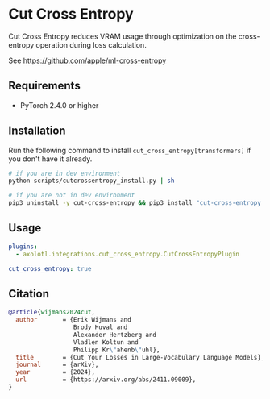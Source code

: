 # Cut Cross Entropy

Cut Cross Entropy reduces VRAM usage through optimization on the cross-entropy operation during loss calculation.

See https://github.com/apple/ml-cross-entropy

## Requirements

- PyTorch 2.4.0 or higher

## Installation

Run the following command to install `cut_cross_entropy[transformers]` if you don't have it already.

```bash
# if you are in dev environment
python scripts/cutcrossentropy_install.py | sh

# if you are not in dev environment
pip3 uninstall -y cut-cross-entropy && pip3 install "cut-cross-entropy @ git+https://github.com/apple/ml-cross-entropy.git@9c297c905f55b73594b5d650722d1e78183b77bd"'
```



## Usage

```yaml
plugins:
  - axolotl.integrations.cut_cross_entropy.CutCrossEntropyPlugin

cut_cross_entropy: true
```

## Citation

```bib
@article{wijmans2024cut,
  author       = {Erik Wijmans and
                  Brody Huval and
                  Alexander Hertzberg and
                  Vladlen Koltun and
                  Philipp Kr\"ahenb\"uhl},
  title        = {Cut Your Losses in Large-Vocabulary Language Models},
  journal      = {arXiv},
  year         = {2024},
  url          = {https://arxiv.org/abs/2411.09009},
}
```

